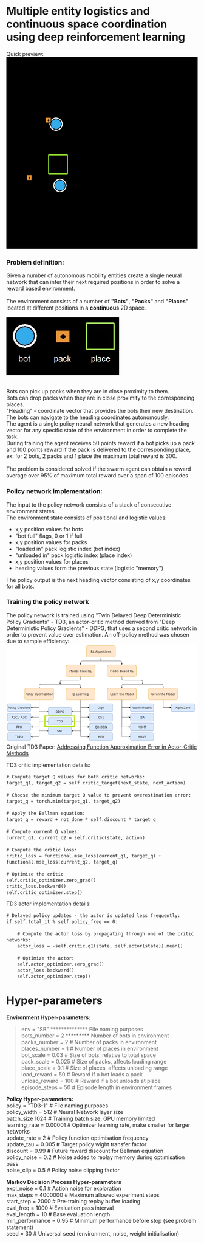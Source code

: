 # Multiple entity logistics and continuous space coordination using deep reinforcement learning

Quick preview:<br />
![](images/evaluation_loop.gif)

### Problem definition:
Given a number of autonomous mobility entities create a single neural network that can infer their next required positions in order to solve a reward based environment.<br /><br />
The environment consists of a number of <strong>"Bots"</strong>, <strong>"Packs"</strong> and <strong>"Places"</strong> located at different positions in a <strong>continuous</strong> 2D space.<br /><br />
![](images/legend.jpg)<br/><br/>

Bots can pick up packs when they are in close proximity to them.<br />
Bots can drop packs when they are in close proximity to the corresponding places.<br />
"Heading" - coordinate vector that provides the bots their new destination. The bots can navigate to the heading coordinates autonomously.<br />
The agent is a single policy neural network that generates a new heading vector for any specific state of the environment in order to complete the task.<br />
During training the agent receives 50 points reward if a bot picks up a pack and 100 points reward if the pack is delivered to the corresponding place, ex: for 2 bots, 2 packs and 1 place the maximum total reward is 300.<br /><br />
The problem is considered solved if the swarm agent can obtain a reward average over 95% of maximum total reward over a span of 100 episodes

### Policy network implementation:

The input to the policy network consists of a stack of consecutive environment states.<br />
The environment state consists of positional and logistic values:
- x,y position values for bots
- "bot full" flags, 0 or 1 if full
- x,y position values for packs
- "loaded in" pack logistic index (bot index)
- "unloaded in" pack logistic index (place index)
- x,y position values for places
- heading values form the previous state (logistic "memory")

The policy output is the next heading vector consisting of x,y coordinates for all bots.

### Training the policy network

The policy network is trained using "Twin Delayed Deep Deterministic Policy Gradients" - TD3, an actor-critic method 
derived from "Deep Deterministic Policy Gradients" - DDPG, that uses a second critic network in order to prevent
value over estimation. An off-policy method was chosen due to sample efficiency: <br/>
![](images/methods_tree.png)
Original TD3 Paper: [Addressing Function Approximation Error in Actor-Critic Methods](https://arxiv.org/pdf/1802.09477.pdf) <br/>

TD3 critic implementation details:
    
    # Compute target Q values for both critic networks:
    target_q1, target_q2 = self.critic_target(next_state, next_action)
    
    # Choose the minimum target Q value to prevent overestimation error:
	target_q = torch.min(target_q1, target_q2)
	
	# Apply the Bellman equation:
	target_q = reward + not_done * self.discount * target_q

    # Compute current Q values:
	current_q1, current_q2 = self.critic(state, action)
	
	# Compute the critic loss:
	critic_loss = functional.mse_loss(current_q1, target_q) + functional.mse_loss(current_q2, target_q)
	
	# Optimize the critic
    self.critic_optimizer.zero_grad()
	critic_loss.backward()
	self.critic_optimizer.step()
	
TD3 actor implementation details:
	
	# Delayed policy updates - the actor is updated less frequently:
	if self.total_it % self.policy_freq == 0:
	
	    # Compute the actor loss by propagating through one of the critic networks:
	    actor_loss = -self.critic.q1(state, self.actor(state)).mean()
		
	    # Optimize the actor:
	    self.actor_optimizer.zero_grad()
	    actor_loss.backward()
	    self.actor_optimizer.step()
	    
# Hyper-parameters

<strong>Environment Hyper-parameters:</strong> <br />
>env = "SB" ************** File naming purposes <br />
>bots_number = 2 ********* Number of bots in environment<br />
>packs_number = 2        # Number of packs in environment <br />
>places_number = 1       # Number of places in environment <br />
>bot_scale = 0.03        # Size of bots, relative to total space<br />
>pack_scale = 0.025      # Size of packs, affects loading range <br />
>place_scale = 0.1       # Size of places, affects unloading range <br />
>load_reward = 50        # Reward if a bot loads a pack<br />
>unload_reward = 100     # Reward if a bot unloads at place <br />
>episode_steps = 50      # Episode length in environment frames <br />

<strong>Policy Hyper-parameters: </strong><br />
policy = "TD3-1"        # File naming purposes <br />
policy_width = 512      # Neural Network layer size<br />
batch_size 1024         # Training batch size, GPU memory limited<br />
learning_rate = 0.00001 # Optimizer learning rate, make smaller for larger networks<br />
update_rate = 2         # Policy function optimisation frequency <br />
update_tau = 0.005      # Target policy wight transfer factor <br />
discount = 0.99         # Future reward discount for Bellman equation <br />
policy_noise = 0.2      # Noise added to replay memory during optimisation pass<br />
noise_clip = 0.5        # Policy noise clipping factor <br />

<strong>Markov Decision Process Hyper-parameters </strong><br />
expl_noise = 0.1        # Action noise for exploration <br />
max_steps = 4000000     # Maximum allowed experiment steps<br />
start_step = 2000       # Pre-training replay buffer loading<br />
eval_freq = 1000        # Evaluation pass interval <br />
eval_length = 10        # Base evaluation length <br />
min_performance = 0.95  # Minimum performance before stop (see problem statement) <br />
seed = 30               # Universal seed (environment, noise, weight initialisation)<br />